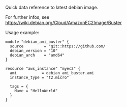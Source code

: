 Quick data reference to latest debian image.

For further infos, see https://wiki.debian.org/Cloud/AmazonEC2Image/Buster

Usage example:
```
module "debian_ami_buster" {
  source         = "git::https://github.com/
  debian_version = "10"
  debian_arch    = "amd64"
}

resource "aws_instance" "myec2" {
  ami           = debian_ami_buster.ami
  instance_type = "t2.micro"

  tags = {
    Name = "HelloWorld"
  }
}
```
